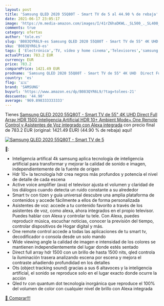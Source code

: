 ```yaml
---
layout: post
title: 'Samsung QLED 2020 55Q80T - Smart TV de 5 al 44.90 % de rebaja'
date: 2021-06-17 23:05:17
image: 'https://m.media-amazon.com/images/I/41rZ6haDKWL._SL500_._SL400_.jpg'
comments: true
category: ofertas
author: 'tole.es'
slug: 'B083QYR6L9-es Samsung QLED 2020 55Q80T - Smart TV de 55" 4K UHD Direct...'
sku: 'B083QYR6L9-es'
tags: [ 'Electrónica','TV, vídeo y home cinema','Televisores','samsung','smart','tv', ]
actualPrice: 783.2 EUR
currency: EUR
price: 783.2
comparePrice: 1421.49 EUR
prodname: 'Samsung QLED 2020 55Q80T - Smart TV de 55" 4K UHD  Direct Full Array HDR 1500  Inteligencia Artificial  HDR 10+  Ambient Mode+  One Remote Control y Asistentes de Voz integrado  con Alexa integrada'
country: 'es'
flag: '🇪🇸'
brand: 'SAMSUNG'
buyurl: 'https://www.amazon.es/dp/B083QYR6L9/?tag=tolees-21'
descuento: '44.90'
average: '969.898333333333'
---
```


Tienes [Samsung QLED 2020 55Q80T - Smart TV de 55" 4K UHD  Direct Full Array HDR 1500  Inteligencia Artificial  HDR 10+  Ambient Mode+  One Remote Control y Asistentes de Voz integrado  con Alexa integrada](https://www.amazon.es/dp/B083QYR6L9/?tag=tolees-21) con precio final de  783.2 EUR (original: 1421.49 EUR) (44.90 %  de rebaja) aqui!

[![Samsung QLED 2020 55Q80T - Smart TV de 5](https://m.media-amazon.com/images/I/41rZ6haDKWL._SL500_._SL400_.jpg)](https://www.amazon.es/dp/B083QYR6L9/?tag=tolees-21)

🔎:

- Inteligencia artifical 4k samsung aplica tecnología de inteligencia artificial para transformar y mejorar la calidad de sonido e imagen, independientemente de la fuente de origen
- Hdr 10+ la tecnología hdr crea negros más profundos y potencía el nivel de detalle de cada escena
- Active voice amplifier (ava) el televisor ajusta el volumen y claridad de los diálogos cuando detecta un ruido constante a su alrededor
- Smart tv con tizen y guía universal descubre una amplia plataforma de contenidos y accede fácilmente a ellos de forma personalizada
- Asistentes de voz: accede a tu contenido favorito a través de los asistentes de voz, como alexa, ahora integrados en el propio televisor. Puedes hablar con Alexa y controlar tu tele. Con Alexa, puedes reproducir música, escuchar noticias, conocer la previsión del tiempo, controlar dispositivos de Hogar digital y más.
- One remote control accede a todas las aplicaciones de tu smart tv, decodificador o consola desde un solo mando
- Wide viewing angle la calidad de imagen e intensidad de los colores se mantienen independientemente del lugar donde estés sentado
- Direct full array hdr 1500 con un brillo de hasta 1500 nits, qled controla la iluminación trasera analizando escena por escena y mejora el contraste añadiendo profundidad en los detalles
- Ots (object tracking sound) gracias a sus 6 altavoces y la inteligencia artificial, el sonido se reproduce solo en el lugar exacto donde ocurre la acción
- Qled tv con quantum dot tecnología inorgánica que reproduce el 100% del volumen de color con cualquier nivel de brillo con Alexa integrada

[🛒 Comprar!!!](https://www.amazon.es/dp/B083QYR6L9/?tag=tolees-21)
